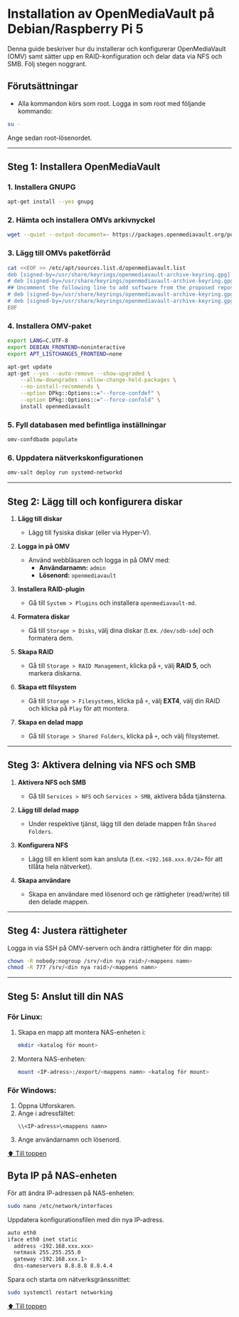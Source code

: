 # Installation av OpenMediaVault på Debian/Raspberry Pi 5

Denna guide beskriver hur du installerar och konfigurerar OpenMediaVault (OMV) samt sätter upp en RAID-konfiguration och delar data via NFS och SMB. Följ stegen noggrant.

## Förutsättningar
- Alla kommandon körs som root. Logga in som root med följande kommando:

```bash
su -
```

Ange sedan root-lösenordet.

---

## Steg 1: Installera OpenMediaVault

### 1. Installera GNUPG
```bash
apt-get install --yes gnupg
```

### 2. Hämta och installera OMVs arkivnyckel
```bash
wget --quiet --output-document=- https://packages.openmediavault.org/public/archive.key | gpg --dearmor --yes --output "/usr/share/keyrings/openmediavault-archive-keyring.gpg"
```

### 3. Lägg till OMVs paketförråd
```bash
cat <<EOF >> /etc/apt/sources.list.d/openmediavault.list
deb [signed-by=/usr/share/keyrings/openmediavault-archive-keyring.gpg] https://packages.openmediavault.org/public sandworm main
# deb [signed-by=/usr/share/keyrings/openmediavault-archive-keyring.gpg] https://downloads.sourceforge.net/project/openmediavault/packages sandworm main
## Uncomment the following line to add software from the proposed repository.
# deb [signed-by=/usr/share/keyrings/openmediavault-archive-keyring.gpg] https://packages.openmediavault.org/public sandworm-proposed main
# deb [signed-by=/usr/share/keyrings/openmediavault-archive-keyring.gpg] https://downloads.sourceforge.net/project/openmediavault/packages sandworm-proposed main
EOF
```

### 4. Installera OMV-paket
```bash
export LANG=C.UTF-8
export DEBIAN_FRONTEND=noninteractive
export APT_LISTCHANGES_FRONTEND=none

apt-get update
apt-get --yes --auto-remove --show-upgraded \
    --allow-downgrades --allow-change-held-packages \
    --no-install-recommends \
    --option DPkg::Options::="--force-confdef" \
    --option DPkg::Options::="--force-confold" \
    install openmediavault
```

### 5. Fyll databasen med befintliga inställningar
```bash
omv-confdbadm populate
```

### 6. Uppdatera nätverkskonfigurationen
```bash
omv-salt deploy run systemd-networkd
```

---

## Steg 2: Lägg till och konfigurera diskar

1. **Lägg till diskar**  
   - Lägg till fysiska diskar (eller via Hyper-V).

2. **Logga in på OMV**  
   - Använd webbläsaren och logga in på OMV med:
     - **Användarnamn:** `admin`
     - **Lösenord:** `openmediavault`

3. **Installera RAID-plugin**  
   - Gå till `System > Plugins` och installera `openmediavault-md`.

4. **Formatera diskar**  
   - Gå till `Storage > Disks`, välj dina diskar (t.ex. `/dev/sdb-sde`) och formatera dem.

5. **Skapa RAID**  
   - Gå till `Storage > RAID Management`, klicka på `+`, välj **RAID 5**, och markera diskarna.

6. **Skapa ett filsystem**  
   - Gå till `Storage > Filesystems`, klicka på `+`, välj **EXT4**, välj din RAID och klicka på `Play` för att montera.

7. **Skapa en delad mapp**  
   - Gå till `Storage > Shared Folders`, klicka på `+`, och välj filsystemet.

---

## Steg 3: Aktivera delning via NFS och SMB

1. **Aktivera NFS och SMB**  
   - Gå till `Services > NFS` och `Services > SMB`, aktivera båda tjänsterna.

2. **Lägg till delad mapp**  
   - Under respektive tjänst, lägg till den delade mappen från `Shared Folders`.

3. **Konfigurera NFS**  
   - Lägg till en klient som kan ansluta (t.ex. `<192.168.xxx.0/24>` för att tillåta hela nätverket).

4. **Skapa användare**  
   - Skapa en användare med lösenord och ge rättigheter (read/write) till den delade mappen.

---

## Steg 4: Justera rättigheter

Logga in via SSH på OMV-servern och ändra rättigheter för din mapp:
```bash
chown -R nobody:nogroup /srv/<din nya raid>/<mappens namn>
chmod -R 777 /srv/<din nya raid>/<mappens namn>
```

---

## Steg 5: Anslut till din NAS

### För Linux:
1. Skapa en mapp att montera NAS-enheten i:
   ```bash
   mkdir <katalog för mount>
   ```
2. Montera NAS-enheten:
   ```bash
   mount <IP-adress>:/export/<mappens namn> <katalog för mount>
   ```

### För Windows:
1. Öppna Utforskaren.
2. Ange i adressfältet:
   ```
   \\<IP-adress>\<mappens namn>
   ```
3. Ange användarnamn och lösenord.



[⬆️ Till toppen](#top)



## Byta IP på NAS-enheten
För att ändra IP-adressen på NAS-enheten:
```bash	
sudo nano /etc/network/interfaces
```
Uppdatera konfigurationsfilen med din nya IP-adress.
```bash
auto eth0
iface eth0 inet static
  address <192.168.xxx.xxx>
  netmask 255.255.255.0
  gateway <192.168.xxx.1>
  dns-nameservers 8.8.8.8 8.8.4.4
```
Spara och starta om nätverksgränssnittet:
```bash
sudo systemctl restart networking
```
[⬆️ Till toppen](#top)